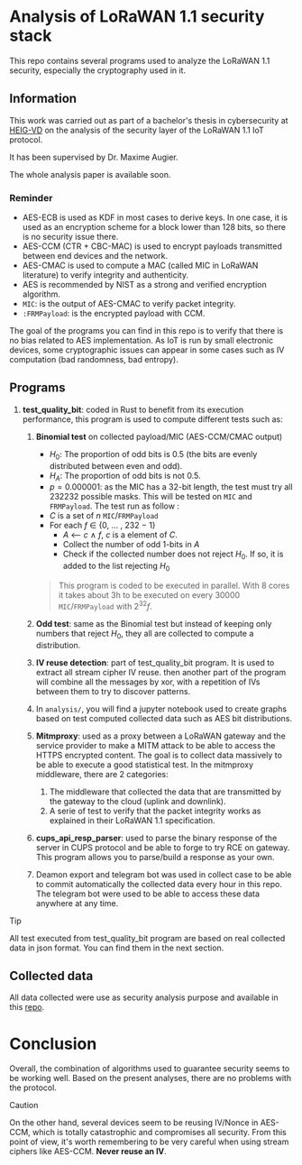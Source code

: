 # Analysis of LoRaWAN 1.1 security stack

This repo contains several programs used to analyze the LoRaWAN 1.1 security, especially the cryptography used in it.

## Information

This work was carried out as part of a bachelor's thesis in cybersecurity at [HEIG-VD](https://heig-vd.ch) on the analysis of the security layer of the LoRaWAN 1.1 IoT protocol.

It has been supervised by Dr. Maxime Augier.

The whole analysis paper is available soon.

### Reminder
- AES-ECB is used as KDF in most cases to derive keys. In one case, it is used as an encryption scheme for a block lower than 128 bits, so there is no security issue there.
- AES-CCM (CTR + CBC-MAC) is used to encrypt payloads transmitted between end devices and the network.
- AES-CMAC is used to compute a MAC (called MIC in LoRaWAN literature) to verify integrity and authenticity.
- AES is recommended by NIST as a strong and verified encryption algorithm.
- ```MIC```: is the output of AES-CMAC to verify packet integrity.
- ```:FRMPayload```: is the encrypted payload with CCM.

The goal of the programs you can find in this repo is to verify that there is no bias related to AES implementation. As IoT is run by small electronic devices, some cryptographic issues can appear in some cases such as IV computation (bad randomness, bad entropy).
## Programs

1. **test_quality_bit**: coded in Rust to benefit from its execution performance, this program is used to compute different tests such as: 
    1. **Binomial test** on collected payload/MIC (AES-CCM/CMAC output)
        - $H_0$: The proportion of odd bits is 0.5 (the bits are evenly distributed between even and odd).
        - $H_A$: The proportion of odd bits is not 0.5.
        - $p = 0.000001$: as the MIC has a 32-bit length, the test must try all 232232 possible masks. This will be tested on ```MIC``` and ```FRMPayload```.
        The test run as follow :
        - $C$ is a set of $n$ ```MIC```/```FRMPayload```
        - For each $f$ ∈ {0, … , 232 − 1}
            - $A$ ⟵ $c$ ∧ $f$, $c$ is a element of $C$.
            - Collect the number of odd 1-bits in $A$
            - Check if the collected number does not reject $H_0$. If so, it is added to the list rejecting $H_0$ 

        > This program is coded to be executed in parallel. With 8 cores it takes about 3h to be executed on every  $30000$ ```MIC```/```FRMPayload``` with $2^{32} f$.

    2. **Odd test**: same as the Binomial test but instead of keeping only numbers that reject $H_0$, they all are collected to compute a distribution.
    3. **IV reuse detection**: part of test_quality_bit program. It is used to extract all stream cipher IV reuse. then another part of the program will combine all the messages by xor, with a repetition of IVs between them to try to discover patterns.   
    4. In ```analysis/```, you will find a jupyter notebook used to create graphs based on test computed collected data such as AES bit distributions.
    5. **Mitmproxy**: used as a proxy between a LoRaWAN gateway and the service provider to make a MITM attack to be able to access the HTTPS encrypted content. The goal is to collect data massively to be able to execute a good statistical test. 
    In the mitmproxy middleware, there are 2 categories:
        1. The middleware that collected the data that are transmitted by the gateway to the cloud (uplink and downlink).
        2. A serie of test to verify that the packet integrity works as explained in their LoRaWAN 1.1 specification.
    6. **cups_api_resp_parser**: used to parse the binary response of the server in CUPS protocol and be able to forge to try RCE on gateway.
    This program allows you to parse/build a response as your own.
    7. Deamon export and telegram bot was used in collect case to be able to commit automatically the collected data every hour in this repo. The telegram bot were used to be able to access these data anywhere at any time.

> [!TIP]
> All test executed from test_quality_bit program are based on real collected data in json format. You can find them in the next section.

## Collected data

All data collected were use as security analysis purpose and available in this [repo](https://github.com/CSharper63/tb_iscs_lorawan_data_collection).

# Conclusion

Overall, the combination of algorithms used to guarantee security seems to be working well. Based on the present analyses, there are no problems with the protocol.

> [!CAUTION]
> On the other hand, several devices seem to be reusing IV/Nonce in AES-CCM, which is totally catastrophic and compromises all security. From this point of view, it's worth remembering to be very careful when using stream ciphers like AES-CCM. **Never reuse an IV**.
